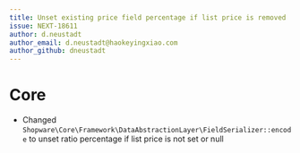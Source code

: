 ```yaml
---
title: Unset existing price field percentage if list price is removed
issue: NEXT-18611
author: d.neustadt
author_email: d.neustadt@haokeyingxiao.com 
author_github: dneustadt
---
```

# Core
* Changed `Shopware\Core\Framework\DataAbstractionLayer\FieldSerializer::encode` to unset ratio percentage if list price is not set or null
